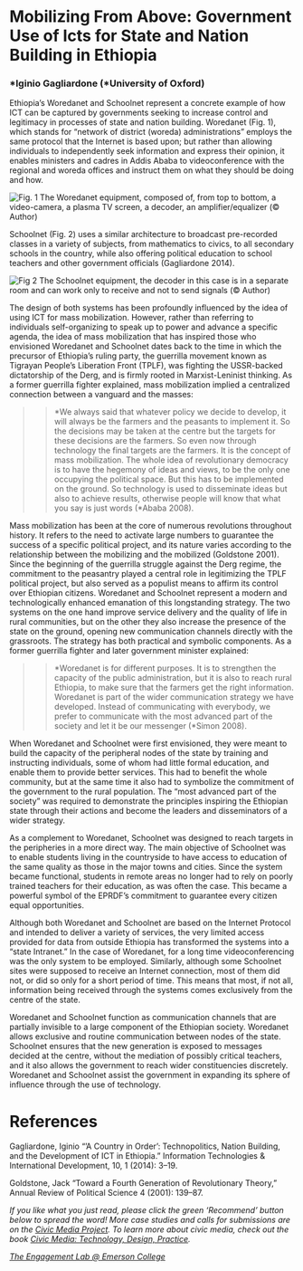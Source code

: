 # Mobilizing From Above: Government Use of Icts for State and Nation Building in Ethiopia

### *Iginio Gagliardone (*University of Oxford)

Ethiopia’s Woredanet and Schoolnet represent a concrete example of how ICT can be captured by governments seeking to increase control and legitimacy in processes of state and nation building. Woredanet (Fig. 1), which stands for “network of district (woreda) administrations” employs the same protocol that the Internet is based upon; but rather than allowing individuals to independently seek information and express their opinion, it enables ministers and cadres in Addis Ababa to videoconference with the regional and woreda offices and instruct them on what they should be doing and how.

![Fig. 1 The Woredanet equipment, composed of, from top to bottom, a video-camera, a plasma TV screen, a decoder, an amplifier/equalizer (© Author)](https://res.cloudinary.com/engagement-lab-home/image/upload/v1/homepage-2.0/news/medium/0_yT0Lv4JQ4PPSyamS.jpg)

Schoolnet (Fig. 2) uses a similar architecture to broadcast pre-recorded classes in a variety of subjects, from mathematics to civics, to all secondary schools in the country, while also offering political education to school teachers and other government officials (Gagliardone 2014).

![Fig 2 The Schoolnet equipment, the decoder in this case is in a separate room and can work only to receive and not to send signals (© Author)](https://res.cloudinary.com/engagement-lab-home/image/upload/v1/homepage-2.0/news/medium/0_WRdAFEuYWa__PlV2.jpg)

The design of both systems has been profoundly influenced by the idea of using ICT for mass mobilization. However, rather than referring to individuals self-organizing to speak up to power and advance a specific agenda, the idea of mass mobilization that has inspired those who envisioned Woredanet and Schoolnet dates back to the time in which the precursor of Ethiopia’s ruling party, the guerrilla movement known as Tigrayan People’s Liberation Front (TPLF), was fighting the USSR-backed dictatorship of the Derg, and is firmly rooted in Marxist-Leninist thinking. As a former guerrilla fighter explained, mass mobilization implied a centralized connection between a vanguard and the masses:

> > *We always said that whatever policy we decide to develop, it will always be the farmers and the peasants to implement it. So the decisions may be taken at the centre but the targets for these decisions are the farmers. So even now through technology the final targets are the farmers. It is the concept of mass mobilization. The whole idea of revolutionary democracy is to have the hegemony of ideas and views, to be the only one occupying the political space. But this has to be implemented on the ground. So technology is used to disseminate ideas but also to achieve results, otherwise people will know that what you say is just words (*Ababa 2008).

Mass mobilization has been at the core of numerous revolutions throughout history. It refers to the need to activate large numbers to guarantee the success of a specific political project, and its nature varies according to the relationship between the mobilizing and the mobilized (Goldstone 2001). Since the beginning of the guerrilla struggle against the Derg regime, the commitment to the peasantry played a central role in legitimizing the TPLF political project, but also served as a populist means to affirm its control over Ethiopian citizens. Woredanet and Schoolnet represent a modern and technologically enhanced emanation of this longstanding strategy. The two systems on the one hand improve service delivery and the quality of life in rural communities, but on the other they also increase the presence of the state on the ground, opening new communication channels directly with the grassroots. The strategy has both practical and symbolic components. As a former guerrilla fighter and later government minister explained:

> > *Woredanet is for different purposes. It is to strengthen the capacity of the public administration, but it is also to reach rural Ethiopia, to make sure that the farmers get the right information. Woredanet is part of the wider communication strategy we have developed. Instead of communicating with everybody, we prefer to communicate with the most advanced part of the society and let it be our messenger (*Simon 2008).

When Woredanet and Schoolnet were first envisioned, they were meant to build the capacity of the peripheral nodes of the state by training and instructing individuals, some of whom had little formal education, and enable them to provide better services. This had to benefit the whole community, but at the same time it also had to symbolize the commitment of the government to the rural population. The “most advanced part of the society” was required to demonstrate the principles inspiring the Ethiopian state through their actions and become the leaders and disseminators of a wider strategy.

As a complement to Woredanet, Schoolnet was designed to reach targets in the peripheries in a more direct way. The main objective of Schoolnet was to enable students living in the countryside to have access to education of the same quality as those in the major towns and cities. Since the system became functional, students in remote areas no longer had to rely on poorly trained teachers for their education, as was often the case. This became a powerful symbol of the EPRDF’s commitment to guarantee every citizen equal opportunities.

Although both Woredanet and Schoolnet are based on the Internet Protocol and intended to deliver a variety of services, the very limited access provided for data from outside Ethiopia has transformed the systems into a “state Intranet.” In the case of Woredanet, for a long time videoconferencing was the only system to be employed. Similarly, although some Schoolnet sites were supposed to receive an Internet connection, most of them did not, or did so only for a short period of time. This means that most, if not all, information being received through the systems comes exclusively from the centre of the state.

Woredanet and Schoolnet function as communication channels that are partially invisible to a large component of the Ethiopian society. Woredanet allows exclusive and routine communication between nodes of the state. Schoolnet ensures that the new generation is exposed to messages decided at the centre, without the mediation of possibly critical teachers, and it also allows the government to reach wider constituencies discretely. Woredanet and Schoolnet assist the government in expanding its sphere of influence through the use of technology.

# References

Gagliardone, Iginio “’A Country in Order’: Technopolitics, Nation Building, and the Development of ICT in Ethiopia.” Information Technologies & International Development, 10, 1 (2014): 3–19.

Goldstone, Jack “Toward a Fourth Generation of Revolutionary Theory,” Annual Review of Political Science 4 (2001): 139–87.

_If you like what you just read, please click the green ‘Recommend’ button below to spread the word! More case studies and calls for submissions are on the [Civic Media Project](http://www.civicmediaproject.com). To learn more about civic media, check out the book [Civic Media: Technology, Design, Practice](https://mitpress.mit.edu/books/civic-media)._

[_The Engagement Lab @ Emerson College_](http://elab.emerson.edu)
